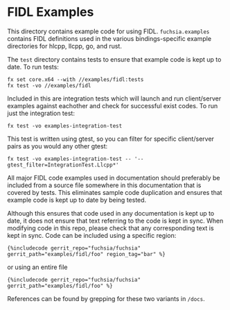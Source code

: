 # FIDL Examples

This directory contains example code for using FIDL.
`fuchsia.examples` contains FIDL definitions used in the various
bindings-specific example directories for hlcpp, llcpp, go, and rust.

The `test` directory contains tests to ensure that example code is kept
up to date. To run tests:

    fx set core.x64 --with //examples/fidl:tests
    fx test -vo //examples/fidl

Included in this are integration tests which will launch and run client/server
examples against eachother and check for successful exist codes. To run just the
integration test:

    fx test -vo examples-integration-test

This test is written using gtest, so you can filter for specific
client/server pairs as you would any other gtest:

    fx test -vo examples-integration-test -- '--gtest_filter=IntegrationTest.Llcpp*'

All major FIDL code examples used in documentation should preferably be
included from a source file somewhere in this documentation that is covered
by tests. This eliminates sample code duplication and ensures that example
code is kept up to date by being tested.

Although this ensures that code used in any documentation is kept up to date,
it does not ensure that text referring to the code is kept in sync. When
modifying code in this repo, please check that any corresponding text is kept
in sync. Code can be included using a specific region:

```
{%includecode gerrit_repo="fuchsia/fuchsia" gerrit_path="examples/fidl/foo" region_tag="bar" %}
```

or using an entire file

```
{%includecode gerrit_repo="fuchsia/fuchsia" gerrit_path="examples/fidl/foo" %}
```

References can be found by grepping for these two variants in `/docs`.
